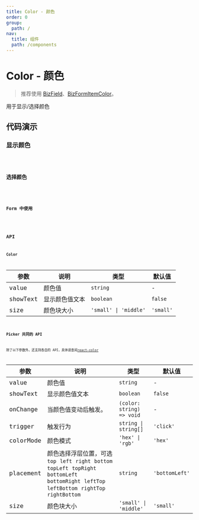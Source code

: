 ```yaml
---
title: Color - 颜色
order: 0
group:
  path: /
nav:
  title: 组件
  path: /components
---
```


# Color - 颜色

> 推荐使用 [BizField](/components/biz-field)、[BizFormItemColor](/components/item#color)。

用于显示/选择颜色

## 代码演示

### 显示颜色

<code src="./demos/Demo1.tsx" />

### 选择颜色

<code src="./demos/Demo2.tsx" />

### Form 中使用

<code src="./demos/Demo3.tsx" />

## API

### Color

| 参数     | 说明           | 类型                  | 默认值    |
| -------- | -------------- | --------------------- | --------- |
| value    | 颜色值         | `string`              | -         |
| showText | 显示颜色值文本 | `boolean`             | `false`   |
| size     | 颜色块大小     | `'small' \| 'middle'` | `'small'` |

### Picker 共同的 API

除了以下参数外，还支持各自的 API，具体请查阅[react-color](http://casesandberg.github.io/react-color/)

| 参数 | 说明 | 类型 | 默认值 |
| --- | --- | --- | --- |
| value | 颜色值 | `string` | - |
| showText | 显示颜色值文本 | `boolean` | `false` |
| onChange | 当颜色值变动后触发。 | `(color: string) => void` | - |
| trigger | 触发行为 | `string \| string[]` | `'click'` |
| colorMode | 颜色模式 | `'hex' \| 'rgb'` | `'hex'` |
| placement | 颜色选择浮层位置，可选 `top` `left` `right` `bottom` `topLeft` `topRight` `bottomLeft` `bottomRight` `leftTop` `leftBottom` `rightTop` `rightBottom` | `string` | `'bottomLeft'` |
| size | 颜色块大小 | `'small' \| 'middle'` | `'small'` |
